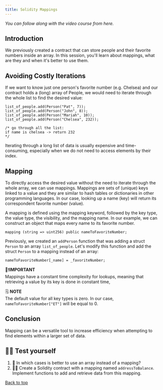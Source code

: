 ```yaml
---
title: Solidity Mappings
---
```


_You can follow along with the video course from here._

<a name="top"></a>

## Introduction

We previously created a contract that can store people and their favorite numbers inside an array. In this session, you'll learn about mappings, what are they and when it's better to use them.

## Avoiding Costly Iterations

If we want to know just one person's favorite number (e.g. Chelsea) and our contract holds a (long) array of People, we would need to iterate through the whole list to find the desired value:

```solidity
list_of_people.add(Person("Pat", 7));
list_of_people.add(Person("John", 8));
list_of_people.add(Person("Mariah", 10));
list_of_people.add(Person("Chelsea", 232));

/* go through all the list:
if name is chelsea -> return 232
*/
```

Iterating through a long list of data is usually expensive and time-consuming, especially when we do not need to access elements by their index.

## Mapping

To directly access the desired value without the need to iterate through the whole array, we can use mappings. Mappings are sets of (unique) keys linked to a value and they are similar to hash tables or dictionaries in other programming languages. In our case, looking up a name (key) will return its correspondent favorite number (value).

A mapping is defined using the mapping keyword, followed by the key type, the value type, the visibility, and the mapping name. In our example, we can construct an object that maps every name to its favorite number.

```solidity
mapping (string => uint256) public nameToFavoriteNumber;
```

Previously, we created an `addPerson` function that was adding a struct `Person` to an array `list_of_people`. Let's modify this function and add the struct `Person` to a mapping instead of an array:

```solidity
nameToFavoriteNumber[_name] = _favoriteNumber;
```

👀❗**IMPORTANT** <br>
Mappings have a constant time complexity for lookups, meaning that retrieving a value by its key is done in constant time,

🗒️ **NOTE** <br>
The default value for all key types is zero. In our case, `nameToFavoriteNumber["ET"]` will be equal to 0.

## Conclusion

Mapping can be a versatile tool to increase efficiency when attempting to find elements within a larger set of data.

## 🧑‍💻 Test yourself

1. 📕 In which cases is better to use an array instead of a mapping?
2. 🧑‍💻 Create a Solidity contract with a mapping named `addressToBalance`. Implement functions to add and retrieve data from this mapping.

[Back to top](#top)
